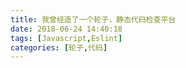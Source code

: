 ```yaml
---
title: 我曾经造了一个轮子，静态代码检查平台
date: 2018-06-24 14:40:18
tags: [Javascript,Eslint]
categories: [轮子,代码]
---
```


